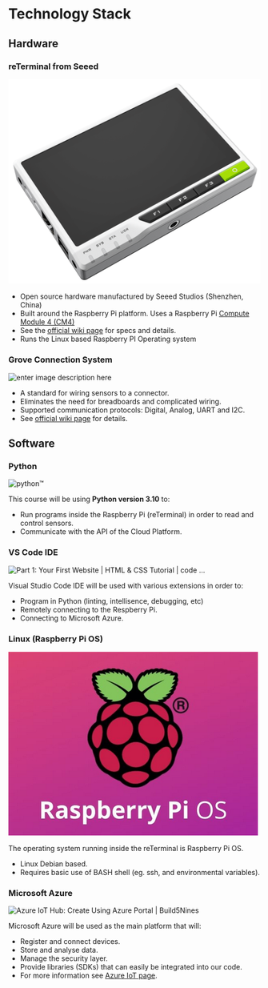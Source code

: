 # Technology Stack

## Hardware

### reTerminal from Seeed

![hardware platform used for the course: reTerminal](assets/1-tech-stack-reterminal.png ':size=500')

- Open source hardware manufactured by Seeed Studios (Shenzhen, China)
- Built around the Raspberry Pi platform. Uses a Raspberry Pi [Compute Module 4 (CM4)](https://www.raspberrypi.com/products/compute-module-4/?variant=raspberry-pi-cm4001000)
- See the [official wiki page](https://wiki.seeedstudio.com/reTerminal/) for specs and details.
- Runs the Linux based Raspberry PI  Operating system 


### Grove Connection System

![enter image description here](https://files.seeedstudio.com/wiki/GroveSystem/images/starter_kit_main.jpg)

- A standard for wiring sensors to a connector.
- Eliminates the need for breadboards and complicated wiring.
- Supported communication protocols: Digital, Analog, UART and I2C.
- See [official wiki page](https://wiki.seeedstudio.com/Grove_System/) for details.

## Software

### Python

![python™](https://www.python.org/static/img/python-logo.png)

This course will  be using **Python version 3.10** to:
- Run programs inside the Raspberry Pi (reTerminal) in order to read and control sensors.
- Communicate with the API of the Cloud Platform.

### VS Code IDE

![Part 1: Your First Website | HTML & CSS Tutorial | code ...](https://external-content.duckduckgo.com/iu/?u=https%3A%2F%2Fcode.makery.ch%2Flibrary%2Fhtml-css%2Fpart1%2Fvs-code-logo.png&f=1&nofb=1)

Visual Studio Code IDE will be used with various extensions in order to:
-  Program in Python (linting, intellisence, debugging, etc)
- Remotely connecting to the Respberry Pi.
- Connecting to Microsoft Azure.

### Linux (Raspberry Pi OS)

![Logo for raspberry pi os](assets/1-tech-stack-raspberry-pi-os.png ':size=400')

The operating system running inside the reTerminal is Raspberry Pi OS.
- Linux Debian based.
- Requires basic use of BASH shell (eg. ssh, and environmental variables).

### Microsoft Azure

![Azure IoT Hub: Create Using Azure Portal | Build5Nines](https://external-content.duckduckgo.com/iu/?u=https%3A%2F%2Fi1.wp.com%2Fbuild5nines.com%2Fwp-content%2Fuploads%2F2019%2F12%2FAzure_IoT_Hub_Featured_Image.jpg%3Fresize%3D1080%252C675%26ssl%3D1&f=1&nofb=1 ':size=400')

 Microsoft Azure will be used as the main platform that will:
 - Register and connect devices.
 - Store and analyse data.
 - Manage the security layer.
 - Provide libraries (SDKs) that can easily be integrated into our code.
 - For more information see [Azure IoT page](https://azure.microsoft.com/en-us/overview/iot/).